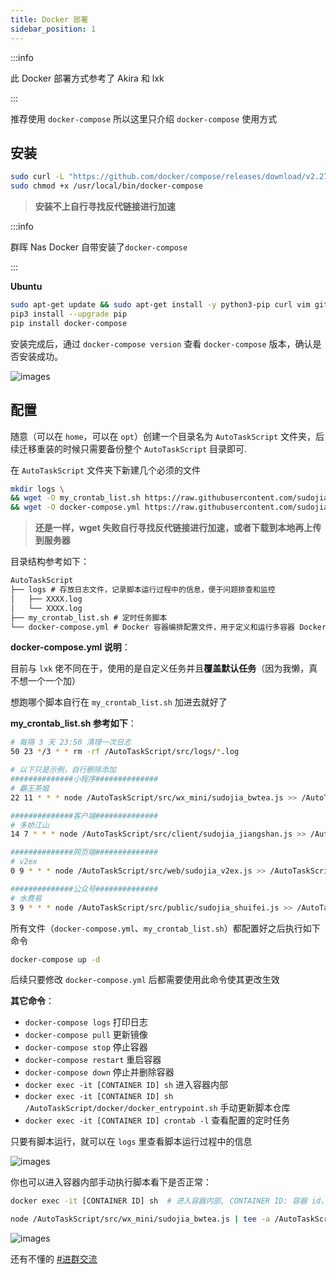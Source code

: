 ```yaml
---
title: Docker 部署
sidebar_position: 1
---
```


:::info

此 Docker 部署方式参考了 Akira 和 lxk

:::

推荐使用 `docker-compose` 所以这里只介绍 `docker-compose` 使用方式

## 安装

```bash
sudo curl -L "https://github.com/docker/compose/releases/download/v2.27.0/docker-compose-$(uname -s)-$(uname -m)" -o /usr/local/bin/docker-compose
sudo chmod +x /usr/local/bin/docker-compose
```

> **安装不上自行寻找反代链接进行加速**

:::info

群晖 Nas Docker 自带安装了`docker-compose`

:::

**Ubuntu**

```bash
sudo apt-get update && sudo apt-get install -y python3-pip curl vim git moreutils
pip3 install --upgrade pip
pip install docker-compose
```

安装完成后，通过 `docker-compose version` 查看 `docker-compose` 版本，确认是否安装成功。

![images](https://pic.rmb.bdstatic.com/bjh/241005/6ca4c3243e74a8d449d3d9ec38c6a4eb2169.png)

## 配置

随意（可以在 `home`，可以在 `opt`）创建一个目录名为 `AutoTaskScript` 文件夹，后续迁移重装的时候只需要备份整个 `AutoTaskScript` 目录即可.

在 `AutoTaskScript` 文件夹下新建几个必须的文件

```bash
mkdir logs \
&& wget -O my_crontab_list.sh https://raw.githubusercontent.com/sudojia/AutoTaskScript/script/docker/crontab_list.sh \
&& wget -O docker-compose.yml https://raw.githubusercontent.com/sudojia/AutoTaskScript/refs/heads/script/docker/docker-compose.yml
```

>**还是一样，wget 失败自行寻找反代链接进行加速，或者下载到本地再上传到服务器**

目录结构参考如下：

```markdown
AutoTaskScript
├── logs # 存放日志文件，记录脚本运行过程中的信息，便于问题排查和监控
│   ├── XXXX.log      
│   └── XXXX.log
├── my_crontab_list.sh # 定时任务脚本
└── docker-compose.yml # Docker 容器编排配置文件，用于定义和运行多容器 Docker 应用程序
```

**docker-compose.yml 说明**：

目前与 `lxk` 佬不同在于，使用的是自定义任务并且**覆盖默认任务**（因为我懒，真不想一个一个加）

想跑哪个脚本自行在 `my_crontab_list.sh` 加进去就好了

**my_crontab_list.sh 参考如下**：

```sh
# 每隔 3 天 23:50 清理一次日志
50 23 */3 * * rm -rf /AutoTaskScript/src/logs/*.log

# 以下只是示例，自行删除添加
##############小程序##############
# 霸王茶姬
22 11 * * * node /AutoTaskScript/src/wx_mini/sudojia_bwtea.js >> /AutoTaskScript/src/logs/sudojia_bwtea.log 2>&1

##############客户端##############
# 多娇江山
14 7 * * * node /AutoTaskScript/src/client/sudojia_jiangshan.js >> /AutoTaskScript/src/logs/sudojia_jiangshan.log 2>&1

##############网页端##############
# v2ex
0 9 * * * node /AutoTaskScript/src/web/sudojia_v2ex.js >> /AutoTaskScript/src/logs/sudojia_v2ex.log 2>&1

##############公众号##############
# 水费易
3 9 * * * node /AutoTaskScript/src/public/sudojia_shuifei.js >> /AutoTaskScript/src/logs/sudojia_shuifei.log 2>&1
```

所有文件（`docker-compose.yml`、`my_crontab_list.sh`）都配置好之后执行如下命令

```sh
docker-compose up -d
```

后续只要修改 `docker-compose.yml` 后都需要使用此命令使其更改生效

**其它命令**：

- `docker-compose logs` 打印日志
- `docker-compose pull` 更新镜像
- `docker-compose stop` 停止容器
- `docker-compose restart` 重启容器
- `docker-compose down` 停止并删除容器
- `docker exec -it [CONTAINER ID] sh` 进入容器内部
- `docker exec -it [CONTAINER ID] sh /AutoTaskScript/docker/docker_entrypoint.sh` 手动更新脚本仓库
- `docker exec -it [CONTAINER ID] crontab -l` 查看配置的定时任务

只要有脚本运行，就可以在 `logs` 里查看脚本运行过程中的信息

![images](https://pic.rmb.bdstatic.com/bjh/241005/5438d5a47ddd6d1b35f8827fadd9480c2186.png)

你也可以进入容器内部手动执行脚本看下是否正常：

```sh
docker exec -it [CONTAINER ID] sh  # 进入容器内部, CONTAINER ID: 容器 id，docker ps 查看
```

```sh
node /AutoTaskScript/src/wx_mini/sudojia_bwtea.js | tee -a /AutoTaskScript/src/logs/sudojia_bwtea.log
```

![images](https://pic.rmb.bdstatic.com/bjh/241005/d5a1a813353ee0f259e38315d1966b821130.png)

还有不懂的 [#进群交流](https://t.me/v_script)
